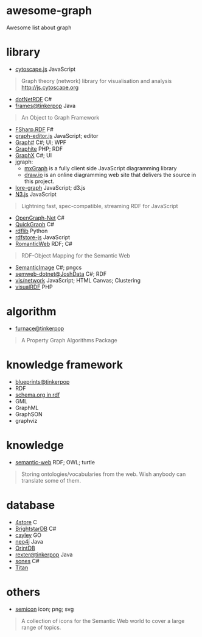 # awesome-graph
Awesome list about graph

# library
* [cytoscape.js](https://github.com/cytoscape/cytoscape.js) JavaScript
> Graph theory (network) library for visualisation and analysis http://js.cytoscape.org
* [dotNetRDF](https://github.com/dotnetrdf/dotnetrdf) C#
* [frames@tinkerpop](https://github.com/tinkerpop/frames) Java
> An Object to Graph Framework
* [FSharp.RDF](https://github.com/ryansroberts/FSharp.RDF) F#
* [graph-editor.js](https://github.com/rkirov/graph-editor.js) JavaScript; editor
* [Graph#](http://graphsharp.codeplex.com/) C#; UI; WPF
* [Graphite](https://github.com/cgutteridge/Graphite) PHP; RDF
* [GraphX](https://github.com/panthernet/GraphX) C#; UI
* jgraph:
  * [mxGraph](https://github.com/jgraph/mxgraph)  is a fully client side JavaScript diagramming library
  * [draw.io](https://github.com/jgraph/drawio) is an online diagramming web site that delivers the source in this project.
* [lore-graph](https://github.com/13f/lore-graph) JavaScript; d3.js
* [N3.js](https://github.com/RubenVerborgh/N3.js) JavaScript
> Lightning fast, spec-compatible, streaming RDF for JavaScript
* [OpenGraph-Net](https://github.com/ghorsey/OpenGraph-Net) C#
* [QuickGraph](http://quickgraph.codeplex.com/) C#
* [rdflib](https://github.com/RDFLib/rdflib) Python
* [rdfstore-js](https://github.com/antoniogarrote/rdfstore-js) JavaScript
* [RomanticWeb](https://github.com/MakoLab/RomanticWeb) RDF; C#
> RDF-Object Mapping for the Semantic Web
* [SemanticImage](https://github.com/taurenshaman/SemanticImage) C#; pngcs
* [semweb-dotnet@JoshData](https://github.com/JoshData/semweb-dotnet) C#; RDF
* [vis/network](https://github.com/visjs/vis-network) JavaScript; HTML Canvas; Clustering
* [visualRDF](https://github.com/alangrafu/visualRDF) PHP

# algorithm
* [furnace@tinkerpop](https://github.com/tinkerpop/furnace)
> A Property Graph Algorithms Package

# knowledge framework
* [blueprints@tinkerpop](https://github.com/tinkerpop/blueprints)
* RDF
* [schema.org in rdf](https://github.com/mhausenblas/schema-org-rdf)
* GML
* GraphML
* GraphSON
* graphviz

# knowledge
* [semantic-web](https://github.com/taurenshaman/semantic-web) RDF; OWL; turtle
> Storing ontologies/vocabularies from the web. Wish anybody can translate some of them.

# database
* [4store](https://github.com/4store/4store) C
* [BrightstarDB](https://github.com/BrightstarDB/BrightstarDB) C#
* [cayley](https://github.com/cayleygraph/cayley) GO
* [neo4j](http://neo4j.org/) Java
* [OrintDB](http://www.orientechnologies.com/)
* [rexter@tinkerpop](https://github.com/tinkerpop/rexster) Java
* [sones](https://github.com/sones/sones) C#
* [Titan](http://thinkaurelius.github.com/titan/)

# others
* [semicon](https://github.com/k00ni/semicon) icon; png; svg
> A collection of icons for the Semantic Web world to cover a large range of topics.
